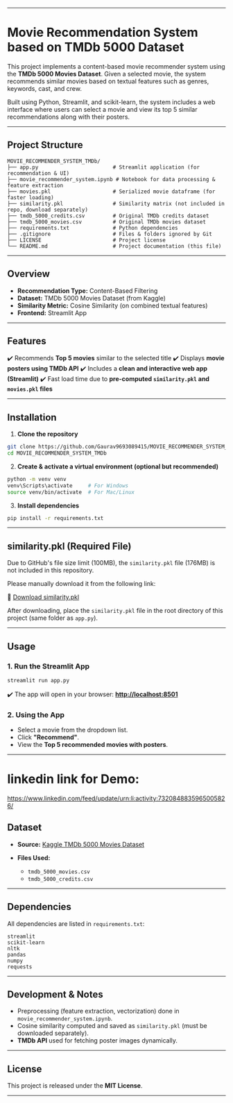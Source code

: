 

---

# Movie Recommendation System based on TMDb 5000 Dataset

This project implements a content-based movie recommender system using the **TMDb 5000 Movies Dataset**. Given a selected movie, the system recommends similar movies based on textual features such as genres, keywords, cast, and crew.

Built using Python, Streamlit, and scikit-learn, the system includes a web interface where users can select a movie and view its top 5 similar recommendations along with their posters.

---

## Project Structure

```
MOVIE_RECOMMENDER_SYSTEM_TMDb/
├── app.py                        # Streamlit application (for recommendation & UI)
├── movie_recommender_system.ipynb # Notebook for data processing & feature extraction
├── movies.pkl                    # Serialized movie dataframe (for faster loading)
├── similarity.pkl                # Similarity matrix (not included in repo, download separately)
├── tmdb_5000_credits.csv         # Original TMDb credits dataset
├── tmdb_5000_movies.csv          # Original TMDb movies dataset
├── requirements.txt              # Python dependencies
├── .gitignore                    # Files & folders ignored by Git
├── LICENSE                       # Project license
└── README.md                     # Project documentation (this file)
```

---

## Overview

* **Recommendation Type:** Content-Based Filtering
* **Dataset:** TMDb 5000 Movies Dataset (from Kaggle)
* **Similarity Metric:** Cosine Similarity (on combined textual features)
* **Frontend:** Streamlit App

---

## Features

✔️ Recommends **Top 5 movies** similar to the selected title
✔️ Displays **movie posters using TMDb API**
✔️ Includes a **clean and interactive web app (Streamlit)**
✔️ Fast load time due to **pre-computed `similarity.pkl` and `movies.pkl` files**

---

## Installation

1. **Clone the repository**

```bash
git clone https://github.com/Gaurav9693089415/MOVIE_RECOMMENDER_SYSTEM_TMDb.git
cd MOVIE_RECOMMENDER_SYSTEM_TMDb
```

2. **Create & activate a virtual environment (optional but recommended)**

```bash
python -m venv venv
venv\Scripts\activate     # For Windows
source venv/bin/activate  # For Mac/Linux
```

3. **Install dependencies**

```bash
pip install -r requirements.txt
```

---

## similarity.pkl (Required File)

Due to GitHub's file size limit (100MB), the `similarity.pkl` file (176MB) is not included in this repository.

Please manually download it from the following link:

🔗 [Download similarity.pkl](https://drive.google.com/file/d/1m9h0mVh0QuCdk7TZxbuVvtJ2_cqdM9c8/view?usp=drive_link)

After downloading, place the `similarity.pkl` file in the root directory of this project (same folder as `app.py`).

---

## Usage

### 1. Run the Streamlit App

```bash
streamlit run app.py
```

✔️ The app will open in your browser:
**[http://localhost:8501](http://localhost:8501)**

### 2. Using the App

* Select a movie from the dropdown list.
* Click **"Recommend"**.
* View the **Top 5 recommended movies with posters**.

---
# linkedin link for  Demo:
https://www.linkedin.com/feed/update/urn:li:activity:7320848835965005826/

## Dataset

* **Source:** [Kaggle TMDb 5000 Movies Dataset](https://www.kaggle.com/datasets/tmdb/tmdb-movie-metadata)
* **Files Used:**

  * `tmdb_5000_movies.csv`
  * `tmdb_5000_credits.csv`

---

## Dependencies

All dependencies are listed in `requirements.txt`:

```
streamlit
scikit-learn
nltk
pandas
numpy
requests
```

---

## Development & Notes

* Preprocessing (feature extraction, vectorization) done in `movie_recommender_system.ipynb`.
* Cosine similarity computed and saved as `similarity.pkl` (must be downloaded separately).
* **TMDb API** used for fetching poster images dynamically.

---

## License

This project is released under the **MIT License**.

---


